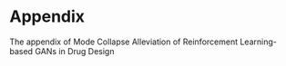 # Appendix
The appendix of Mode Collapse Alleviation of Reinforcement Learning-based GANs in Drug Design

